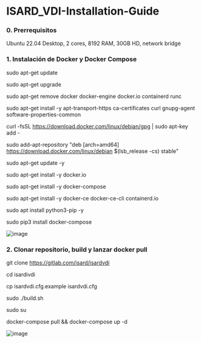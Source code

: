 # ISARD_VDI-Installation-Guide

### 0. Prerrequisitos

Ubuntu 22.04 Desktop, 2 cores, 8192 RAM, 30GB HD, network bridge

### 1. Instalación de Docker y Docker Compose

sudo apt-get update

sudo apt-get upgrade

sudo apt-get remove docker docker-engine docker.io containerd runc

sudo apt-get install -y apt-transport-https ca-certificates curl gnupg-agent software-properties-common

curl -fsSL https://download.docker.com/linux/debian/gpg | sudo apt-key add -

sudo add-apt-repository "deb [arch=amd64] https://download.docker.com/linux/debian $(lsb_release -cs) stable"

sudo apt-get update -y

sudo apt-get install -y docker.io

sudo apt-get install -y docker-compose

sudo apt-get install -y docker-ce docker-ce-cli containerd.io

sudo apt install python3-pip -y

sudo pip3 install docker-compose

![image](https://user-images.githubusercontent.com/20743678/187424403-9b2b60d5-3033-4c5e-9eb9-62447f76adb2.png)

### 2. Clonar repositorio, build y lanzar docker pull


git clone https://gitlab.com/isard/isardvdi

cd isardivdi

cp isardvdi.cfg.example isardvdi.cfg

sudo ./build.sh 

sudo su

docker-compose pull && docker-compose up -d

![image](https://user-images.githubusercontent.com/20743678/187424608-0b01a0e0-1228-42c0-b904-a99b34d3cd9e.png)
